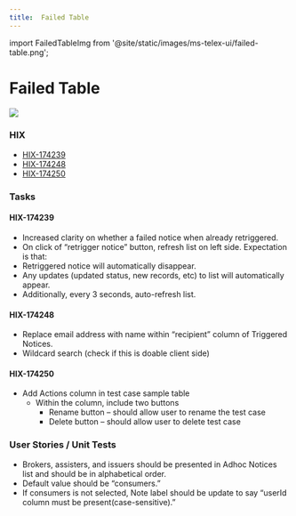 ```yaml
---
title:  Failed Table
---
```


import FailedTableImg from '@site/static/images/ms-telex-ui/failed-table.png';

# Failed Table

<img src={FailedTableImg} />

### HIX
- [HIX-174239](../HIX/HIX-174239)
- [HIX-174248](../HIX/HIX-174248)
- [HIX-174250](../HIX/HIX-174250)


### Tasks

#### HIX-174239
- Increased clarity on whether a failed notice when already retriggered. 
- On click of “retrigger notice” button, refresh list on left side.  Expectation is that: 
- Retriggered notice will automatically disappear. 
- Any updates (updated status, new records, etc) to list will automatically appear. 
- Additionally, every 3 seconds, auto-refresh list. 

#### HIX-174248
-	Replace email address with name within “recipient” column of Triggered Notices.
-	Wildcard search (check if this is doable client side)

#### HIX-174250
- Add Actions column in test case sample table
	- Within the column, include two buttons
		- Rename button – should allow user to rename the test case
		- Delete button – should allow user to delete test case

### User Stories / Unit Tests
- Brokers, assisters, and issuers should be presented in Adhoc Notices list and should be in alphabetical order.
- Default value should be “consumers.”
- If consumers is not selected, Note label should be update to say “userId column must be present(case-sensitive).”